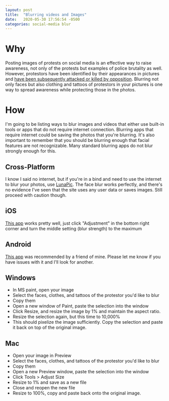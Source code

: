 ```yaml
---
layout: post
title:  "Blurring videos and Images"
date:   2020-05-30 17:56:54 -0500
categories: social-media blur
---
```


# Why
Posting images of protests on social media is an effective way to raise awareness, not only of the protests but examples of police brutality as well. However, protestors have been identified by their appearances in pictures and [have been subsequently attacked or killed by opposition](https://www.chicagotribune.com/nation-world/ct-ferguson-activist-deaths-black-lives-matter-20190317-story.html). Blurring not only faces but also clothing and tattoos of protestors in your pictures is one way to spread awareness while protecting those in the photos.

# How
I'm going to be listing ways to blur images and videos that either use built-in tools or apps that do not require internet connection. Blurring apps that require internet could be saving the photos that you're blurring. It's also important to remember that you should be blurring enough that facial features are not recognizable. Many standard blurring apps do not blur strongly enough for this.
## Cross-Platform
I know I said no internet, but if you're in a bind and need to use the internet to blur your photos, use [LunaPic](https://www3.lunapic.com/editor/?action=face-blur). The face blur works perfectly, and there's no evidence I've seen that the site uses any user data or saves images. Still proceed with caution though.
## iOS
[This app](https://apps.apple.com/us/app/blur-background/id1444867576) works pretty well, just click "Adjustment" in the bottom right corner and turn the middle setting (blur strength) to the maximum
## Android
[This app](https://play.google.com/store/apps/details?id=com.boedec.hoel.blur.face.photo&hl=en) was recommended by a friend of mine. Please let me know if you have issues with it and I'll look for another.
## Windows
- In MS paint, open your image
- Select the faces, clothes, and tattoos of the protestor you'd like to blur
- Copy them
- Open a new window of Paint, paste the selection into the window
- Click Resize, and resize the image by 1% and maintain the aspect ratio. 
- Resize the selection again, but this time to 10,000%
- This should pixelize the image sufficiently. Copy the selection and paste it back on top of the original image.

## Mac
- Open your image in Preview
- Select the faces, clothes, and tattoos of the protestor you'd like to blur
- Copy them
- Open a new Preview window, paste the selection into the window
- Click Tools > Adjust Size
- Resize to 1% and save as a new file
- Close and reopen the new file
- Resize to 100%, copy and paste back onto the original image.
